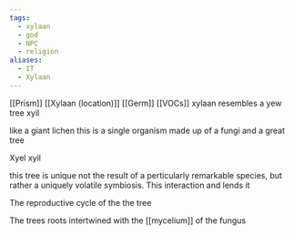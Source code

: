 ```yaml
---
tags:
  - xylaan
  - god
  - NPC
  - religion
aliases:
  - IT
  - Xylaan
---
```

[[Prism]]
[[Xylaan (location)]]
[[Germ]]
[[VOCs]]
xylaan 
resembles a yew tree xyil

like a giant lichen this is a single organism made up of a fungi and a great tree

Xyel
xyil


this tree is unique not the result of a perticularly remarkable species, but rather a uniquely volatile symbiosis. This interaction and lends it 

The reproductive cycle of the the tree 

The trees roots intertwined with the [[mycelium]] of the fungus 